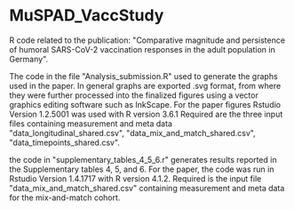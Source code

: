 # MuSPAD_VaccStudy

R code related to the publication: "Comparative magnitude and persistence of humoral SARS-CoV-2 vaccination responses in the adult population in Germany".

The code in the file "Analysis_submission.R" used to generate the graphs used in the paper. In general graphs are exported .svg format, from where they were further processed into the finalized figures using a vector graphics editing software such as InkScape.
For the paper figures Rstudio Version 1.2.5001 was used with R version 3.6.1
Required are the three input files containing measurement and meta data "data_longitudinal_shared.csv", "data_mix_and_match_shared.csv", "data_timepoints_shared.csv".

the code in "supplementary_tables_4_5_6.r" generates results reported in the Supplementary tables 4, 5, and 6. For the paper, the code was run in Rstudio Version 1.4.1717 with R version 4.1.2. Required is the input file "data_mix_and_match_shared.csv" containing measurement and meta data for the mix-and-match cohort.
